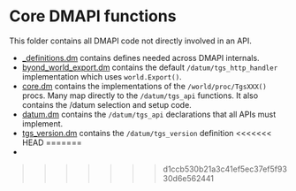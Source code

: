 # Core DMAPI functions

This folder contains all DMAPI code not directly involved in an API.

- [_definitions.dm](./definitions.dm) contains defines needed across DMAPI internals.
- [byond_world_export.dm](./byond_world_export.dm) contains the default `/datum/tgs_http_handler` implementation which uses `world.Export()`.
- [core.dm](./core.dm) contains the implementations of the `/world/proc/TgsXXX()` procs. Many map directly to the `/datum/tgs_api` functions. It also contains the /datum selection and setup code.
- [datum.dm](./datum.dm) contains the `/datum/tgs_api` declarations that all APIs must implement.
- [tgs_version.dm](./tgs_version.dm) contains the `/datum/tgs_version` definition
<<<<<<< HEAD
=======
- 
>>>>>>> d1ccb530b21a3c41ef5ec37ef5f9330d6e562441
